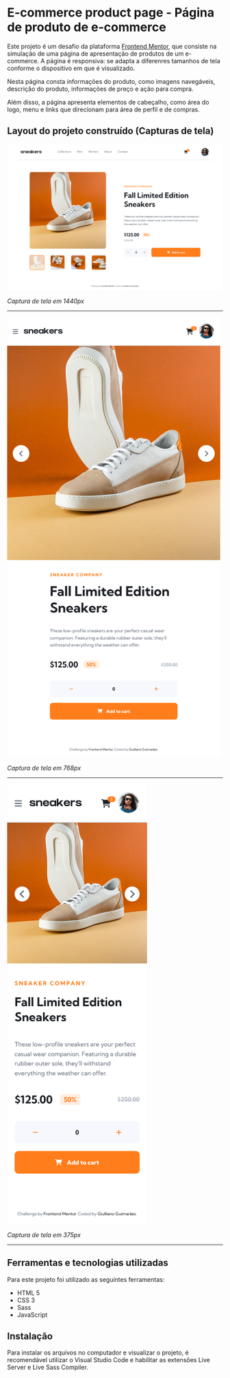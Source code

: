 # E-commerce product page - Página de produto de e-commerce

Este projeto é um desafio da plataforma [Frontend Mentor](https://www.frontendmentor.io/challenges/ecommerce-product-page-UPsZ9MJp6), que consiste na simulação de uma página de apresentação de produtos de um e-commerce. A página é responsiva: se adapta a diferenres tamanhos de tela conforme o dispositivo em que é visualizado.

Nesta página consta informações do produto, como imagens navegáveis, descrição do produto, informações de preço e ação para compra.

Além disso, a página apresenta elementos de cabeçalho, como área do logo, menu e links que direcionam para área de perfil e de compras.

## Layout do projeto construído (Capturas de tela)

![Captura de tela em 1440px](images/screenshots/Screenshot-1440px.png)

*Captura de tela em 1440px*

---

![Captura de tela em 768px](images/screenshots/Screenshot-768px.png)

*Captura de tela em 768px*

---

![Captura de tela em 375px](images/screenshots/Screenshot-375px.png)

*Captura de tela em 375px*

---

## Ferramentas e tecnologias utilizadas

Para este projeto foi utilizado as seguintes ferramentas:
 - HTML 5
 - CSS 3
 - Sass
 - JavaScript

 ## Instalação

 Para instalar os arquivos no computador e visualizar o projeto, é recomendável utilizar o Visual Studio Code e habilitar as extensões Live Server e Live Sass Compiler.